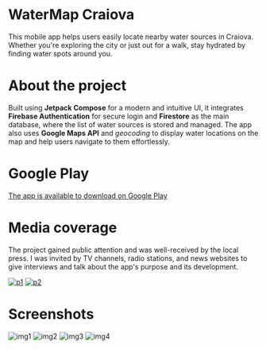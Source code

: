# WaterMap Craiova
This mobile app helps users easily locate nearby water sources in Craiova. Whether you're exploring the city or just out for a walk, stay hydrated by finding water spots around you.

# About the project
Built using **Jetpack Compose** for a modern and intuitive UI, it integrates **Firebase Authentication** for secure login and **Firestore** as the main database, where the list of water sources is stored and managed. The app also uses **Google Maps API** and *geocoding* to display water locations on the map and help users navigate to them effortlessly.

# Google Play
[The app is available to download on Google Play](https://play.google.com/store/apps/details?id=com.app.water4craiova)

# Media coverage
The project gained public attention and was well-received by the local press. I was invited by TV channels, radio stations, and news websites to give interviews and talk about the app's purpose and its development.

[![p1](https://media.discordapp.net/attachments/997141915722055734/1385327070296674444/ody5cjnud2nygyg6yvta.gif?ex=6855a9df&is=6854585f&hm=04c29490a290cbbc0e1e51af807a6a37db7a3c37828ba49e2c741aee48f6eed7&=&width=142&height=80)](https://www.euronews.ro/articole/aplicatia-care-iti-gaseste-apa-gratuita-un-elev-din-craiova-ajuta-oamenii-sa-gase)
[![p2](https://media.discordapp.net/attachments/997141915722055734/1385327070669963366/euxvvy5hdzbjkwrb2ss5.png?ex=6855a9df&is=6854585f&hm=989f8ec8026b31076eb112df561823327e9ded8a64d04ac458729819258df2d6&=&format=webp&quality=lossless&width=272&height=88)](https://www.gds.ro/Local/Dolj/2024-07-31/un-tanar-din-craiova-a-creeat-o-aplicatie-watermap-care-va-ajuta-sa-gasiti-cea-mai-apropiata-fantana-din-oras/)

# Screenshots
![img1](https://media.discordapp.net/attachments/997141915722055734/1385324217289150464/4wzuycdzbdrlb7eaflya.jpg?ex=6855a737&is=685455b7&hm=b4c53a262c99429f70f4d99b42d514eb61e4e0e9c566d3d55170349c27d6913b&=&format=webp&width=180&height=400)
![img2](https://media.discordapp.net/attachments/997141915722055734/1385324216890687590/lk2kf2bhfcncin0vpy70.jpg?ex=6855a737&is=685455b7&hm=039159c6fad8777c5ddf73506c1fe5ca6d3dd35fd1d267c5d72cffb9a9f47188&=&format=webp&width=180&height=400)
![img3](https://media.discordapp.net/attachments/997141915722055734/1385324216588439694/gop6jmdhmora4xlxfbv3.jpg?ex=6855a737&is=685455b7&hm=71d295638158a8832cc826afcb5930dc5b546c59f4f8499fd57d09fb9c4124ff&=&format=webp&width=180&height=400)
![img4](https://media.discordapp.net/attachments/997141915722055734/1385324216169271356/z61vtawwzw0fv0kj3cus.jpg?ex=6855a737&is=685455b7&hm=7ac2708491919379d7c31ce49f1b23a6d41c891690435d01755fbb82112ead37&=&format=webp&width=180&height=400)

